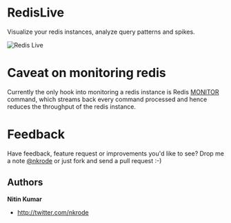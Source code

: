RedisLive
=========

Visualize your redis instances, analyze query patterns and spikes. 

![Redis Live](https://github.com/kumarnitin/RedisLive/blob/master/design/redis-live.png?raw=true "Redis Live")

Caveat on monitoring redis
==========================

Currently the only hook into monitoring a redis instance is Redis [MONITOR](http://redis.io/commands/monitor) command, which streams back every command processed and hence reduces the throughput of the redis instance. 

Feedback
========

Have feedback, feature request or improvements you'd like to see? Drop me a note [@nkrode](https://twitter.com/#!/nkrode) or just fork and send a pull request :-)

Authors
-------

**Nitin Kumar**

+ http://twitter.com/nkrode



